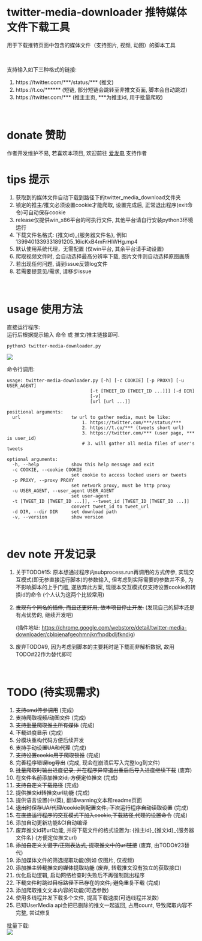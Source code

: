 # twitter-media-downloader 推特媒体文件下载工具
用于下载推特页面中包含的媒体文件（支持图片, 视频, 动图）的脚本工具 

<br/>

支持输入如下三种格式的链接:
1. https://<span></span>twitter.com/\*\*\*/status/\*\*\* (推文)  
2. https://<span></span>t.co/****** (短链, 部分短链会跳转至非推文页面, 脚本会自动跳过)  
3. https://<span></span>twitter.com/\*\*\* (推主主页, \*\*\*为推主id, 用于批量爬取)

<br/>

# donate 赞助
作者开发维护不易, 若喜欢本项目, 欢迎前往 [爱发电](https://afdian.net/@mengzonefire) 支持作者

# tips 提示  
1. 获取到的媒体文件自动下载到路径下的twitter_media_download文件夹  
2. 锁定的推主/推文必须设置cookie才能爬取, 设置完成后, 正常退出程序(exit命令)可自动保存cookie
3. release仅提供win_x86平台的可执行文件, 其他平台请自行安装python3环境运行
4. 下载文件名格式: {推文id}_{服务器文件名}, 例如1399401339331891205_16icKxB4mFrHlWHg.mp4
5. 默认使用系统代理，无需配置 (仅win平台, 其余平台请手动设置)
6. 爬取视频文件时, 会自动选择最高分辨率下载, 图片文件则自动选择原图画质
8. 若出现任何问题, 请到issue反馈log文件
9. 若需要提意见/需求, 请移步issue

<br/>

# usage 使用方法
直接运行程序:  
运行后根据提示输入 命令 或 推文/推主链接即可.

    python3 twitter-media-downloader.py

<img src="https://pic.rmb.bdstatic.com/bjh/08934029f23df12817604a44d48fb01d.png">

命令行调用:

    usage: twitter-media-downloader.py [-h] [-c COOKIE] [-p PROXY] [-u USER_AGENT]
                                   [-t [TWEET_ID [TWEET_ID ...]]] [-d DIR]
                                   [-v]
                                   [url [url ...]]

    positional arguments:
      url                   tw url to gather media, must be like:
                                1. https://twitter.com/***/status/***
                                2. https://t.co/*** (tweets short url)
                                3. https://twitter.com/*** (user page, *** is user_id)
                                # 3. will gather all media files of user's tweets
    
    optional arguments:
      -h, --help            show this help message and exit
      -c COOKIE, --cookie COOKIE
                            set cookie to access locked users or tweets
      -p PROXY, --proxy PROXY
                            set network proxy, must be http proxy
      -u USER_AGENT, --user_agent USER_AGENT
                            set user-agent
      -t [TWEET_ID [TWEET_ID ...]], --tweet_id [TWEET_ID [TWEET_ID ...]]
                            convert tweet_id to tweet_url
      -d DIR, --dir DIR     set download path
      -v, --version         show version

<br/>

# dev note 开发记录
1. 关于TODO#15: 原本想通过程序内subprocess.run再调用的方式传参, 实现交互模式(即无参直接运行脚本)的参数输入,
   但考虑到实际需要的参数并不多, 为不影响脚本的上手门槛, 遂放弃此方案, 现版本交互模式仅支持设置cookie和转换id的命令
   (个人认为这两个比较常用)  
2. ~~发现有个同名的插件, 而且还更好用, 故本项目停止开发.~~ (发现自己的脚本还是有点优势的, 继续开发吧)

    (插件地址: https://chrome.google.com/webstore/detail/twitter-media-downloader/cblpjenafgeohmnjknfhpdbdljfkndig)
3. 废弃TODO#9, 因为考虑到脚本的主要耗时是下载而非解析数据, 故用TODO#22作为替代即可

<br/>

# TODO (待实现需求)  
1. ~~支持cmd传参调用~~ (完成)
2. ~~支持爬取视频/动图文件~~ (完成)
3. ~~支持批量爬取推主所有媒体~~ (完成)
4. ~~下载进度显示~~ (完成)
5. 分模块重构代码方便后续开发
6. ~~支持手动设置UA和代理~~ (完成)
7. ~~支持设置cookie用于爬取锁推~~ (完成)
8. ~~完善程序错误log导出~~ (完成, 现会在崩溃后写入完整log到文件)
9. ~~批量爬取时输出进度记录, 并在程序异常退出重启后导入进度继续下载~~ (废弃)
10. ~~在文件名前添加推文id, 方便定位推文~~ (完成)
11. ~~支持自定义下载路径~~ (完成)
12. ~~提供推文id转推文url功能~~ (完成)
13. 提供语言设置(中/英), 翻译warning文本和readme页面
14. ~~退出时保存UA/代理/cookie到配置文件, 下次运行程序自动读取设置~~ (完成)
15. ~~在直接运行程序的交互模式下加入cookie,下载路径,代理的设置命令~~ (完成)
16. 添加自动更新功能&CI自动编译
17. 废弃推文id转url功能, 并将下载文件的格式设置为: {推主id}\_{推文id}\_{服务器文件名} (方便定位推文url)
18. ~~添加自定义关键字/正则表达式, 提取推文中的url链接~~ (废弃, 由TODO#23替代)
19. 添加媒体文件的筛选提取功能(例如 仅图片, 仅视频)
20. ~~添加推主转载推文的媒体提取功能~~ (废弃, 转载推文没有独立的获取接口)
21. 优化启动逻辑, 启动网络检查时失败后不再强制跳出程序
22. ~~下载文件时跳过目标路径下已存在的文件, 避免重复下载~~ (完成)
23. 添加爬取推文文本内容的功能(可选参数)
24. 使用多线程并发下载多个文件, 提高下载速度(可选线程并发数)
25. 已知UserMedia api会把已删除的推文一起返回, 占用count, 导致爬取内容不完整, 尝试修复

批量下载:  
<img src="https://pic.rmb.bdstatic.com/bjh/e7bb8983c155712b6175e99f9f66ff35.png">
